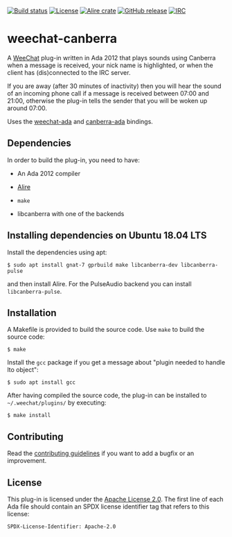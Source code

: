 [![Build status](https://github.com/onox/weechat-canberra/actions/workflows/build.yaml/badge.svg)](https://github.com/onox/weechat-canberra/actions/workflows/build.yaml)
[![License](https://img.shields.io/github/license/onox/weechat-canberra.svg?color=blue)](https://github.com/onox/weechat-canberra/blob/master/LICENSE)
[![Alire crate](https://img.shields.io/endpoint?url=https://alire.ada.dev/badges/weechat_canberra.json)](https://alire.ada.dev/crates/weechat_canberra.html)
[![GitHub release](https://img.shields.io/github/release/onox/weechat-canberra.svg)](https://github.com/onox/weechat-canberra/releases/latest)
[![IRC](https://img.shields.io/badge/IRC-%23ada%20on%20libera.chat-orange.svg)](https://libera.chat)

# weechat-canberra

A [WeeChat][url-weechat] plug-in written in Ada 2012 that plays sounds
using Canberra when a message is received, your nick name is highlighted,
or when the client has (dis)connected to the IRC server.

If you are away (after 30 minutes of inactivity) then you will hear
the sound of an incoming phone call if a message is received between
07:00 and 21:00, otherwise the plug-in tells the sender that you will
be woken up around 07:00.

Uses the [weechat-ada][url-weechat-ada] and [canberra-ada][url-canberra-ada]
bindings.

## Dependencies

In order to build the plug-in, you need to have:

 * An Ada 2012 compiler

 * [Alire][url-alire]

 * `make`

 * libcanberra with one of the backends

## Installing dependencies on Ubuntu 18.04 LTS

Install the dependencies using apt:

```
$ sudo apt install gnat-7 gprbuild make libcanberra-dev libcanberra-pulse
```

and then install Alire. For the PulseAudio backend you can install `libcanberra-pulse`.

## Installation

A Makefile is provided to build the source code. Use `make` to build
the source code:

```
$ make
```

Install the `gcc` package if you get a message about
"plugin needed to handle lto object":

```
$ sudo apt install gcc
```

After having compiled the source code,
the plug-in can be installed to `~/.weechat/plugins/` by executing:

```
$ make install
```

## Contributing

Read the [contributing guidelines][url-contributing] if you want to add
a bugfix or an improvement.

## License

This plug-in is licensed under the [Apache License 2.0][url-apache].
The first line of each Ada file should contain an SPDX license identifier tag that
refers to this license:

    SPDX-License-Identifier: Apache-2.0

  [url-alire]: https://alire.ada.dev/
  [url-apache]: https://opensource.org/licenses/Apache-2.0
  [url-contributing]: /CONTRIBUTING.md
  [url-weechat]: https://weechat.org/
  [url-weechat-ada]: https://github.com/onox/weechat-ada
  [url-canberra-ada]: https://github.com/onox/canberra-ada
